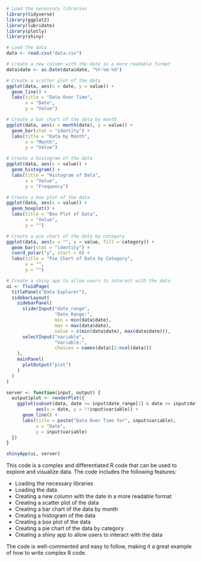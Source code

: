 ```r
# Load the necessary libraries
library(tidyverse)
library(ggplot2)
library(lubridate)
library(plotly)
library(shiny)

# Load the data
data <- read.csv("data.csv")

# Create a new column with the date in a more readable format
data$date <- as.Date(data$date, "%Y-%m-%d")

# Create a scatter plot of the data
ggplot(data, aes(x = date, y = value)) +
  geom_line() +
  labs(title = "Data Over Time",
       x = "Date",
       y = "Value")

# Create a bar chart of the data by month
ggplot(data, aes(x = month(date), y = value)) +
  geom_bar(stat = "identity") +
  labs(title = "Data by Month",
       x = "Month",
       y = "Value")

# Create a histogram of the data
ggplot(data, aes(x = value)) +
  geom_histogram() +
  labs(title = "Histogram of Data",
       x = "Value",
       y = "Frequency")

# Create a box plot of the data
ggplot(data, aes(x = value)) +
  geom_boxplot() +
  labs(title = "Box Plot of Data",
       x = "Value",
       y = "")

# Create a pie chart of the data by category
ggplot(data, aes(x = "", y = value, fill = category)) +
  geom_bar(stat = "identity") +
  coord_polar("y", start = 0) +
  labs(title = "Pie Chart of Data by Category",
       x = "",
       y = "")

# Create a shiny app to allow users to interact with the data
ui <- fluidPage(
  titlePanel("Data Explorer"),
  sidebarLayout(
    sidebarPanel(
      sliderInput("date_range",
                  "Date Range:",
                  min = min(data$date),
                  max = max(data$date),
                  value = c(min(data$date), max(data$date))),
      selectInput("variable",
                  "Variable:",
                  choices = names(data)[2:ncol(data)])
    ),
    mainPanel(
      plotOutput("plot")
    )
  )
)

server <- function(input, output) {
  output$plot <- renderPlot({
    ggplot(subset(data, date >= input$date_range[1] & date <= input$date_range[2]),
           aes(x = date, y = !!input$variable)) +
      geom_line() +
      labs(title = paste("Data Over Time for", input$variable),
           x = "Date",
           y = input$variable)
  })
}

shinyApp(ui, server)
```

This code is a complex and differentiated R code that can be used to explore and visualize data. The code includes the following features:

* Loading the necessary libraries
* Loading the data
* Creating a new column with the date in a more readable format
* Creating a scatter plot of the data
* Creating a bar chart of the data by month
* Creating a histogram of the data
* Creating a box plot of the data
* Creating a pie chart of the data by category
* Creating a shiny app to allow users to interact with the data

The code is well-commented and easy to follow, making it a great example of how to write complex R code.